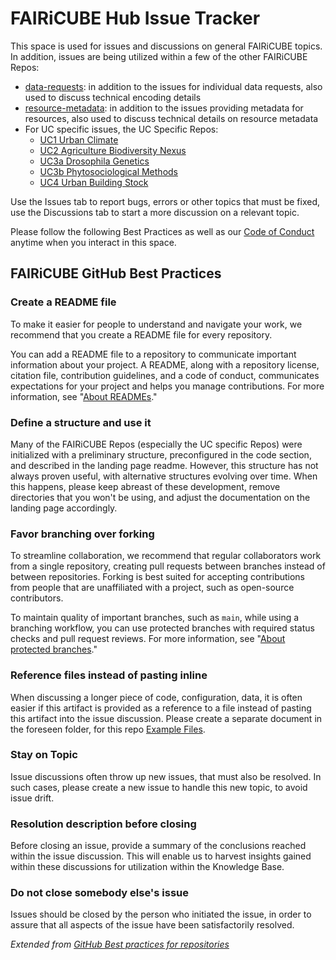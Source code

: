 # FAIRiCUBE Hub Issue Tracker
This space is used for issues and discussions on general FAIRiCUBE topics. In addition, issues are being utilized within a few of the other FAIRiCUBE Repos:
- [data-requests](https://github.com/FAIRiCUBE/data-requests): in addition to the issues for individual data requests, also used to discuss technical encoding details
- [resource-metadata](https://github.com/FAIRiCUBE/resource-metadata): in addition to the issues providing metadata for resources, also used to discuss technical details on resource metadata
- For UC specific issues, the UC Specific Repos:
  - [UC1 Urban Climate](https://github.com/FAIRiCUBE/uc1-urban-climate)
  - [UC2 Agriculture Biodiversity Nexus](https://github.com/FAIRiCUBE/uc2-agriculture-biodiversity-nexus)
  - [UC3a Drosophila Genetics](https://github.com/FAIRiCUBE/uc3-drosophola-genetics)
  - [UC3b Phytosociological Methods](https://github.com/FAIRiCUBE/uc3-biodiversity-occurence)
  - [UC4 Urban Building Stock](https://github.com/FAIRiCUBE/uc4-building-stock)

Use the Issues tab to report bugs, errors or other topics that must be fixed, use the Discussions tab to start a more discussion on a relevant topic.



Please follow the following Best Practices as well as our [Code of Conduct](https://github.com/DataCoveEU/FAIRiTRASH/blob/main/Conduct/Code%20of%20conduct.md) anytime when you interact in this space.

## FAIRiCUBE GitHub Best Practices

### Create a README file

To make it easier for people to understand and navigate your work, we recommend that you create a README file for every repository.

You can add a README file to a repository to communicate important information about your project. A README, along with a repository license, citation file, contribution guidelines, and a code of conduct, communicates expectations for your project and helps you manage contributions. For more information, see "[About READMEs](https://docs.github.com/en/repositories/managing-your-repositorys-settings-and-features/customizing-your-repository/about-readmes)."

### Define a structure and use it
Many of the FAIRiCUBE Repos (especially the UC specific Repos) were initialized with a preliminary structure, preconfigured in the code section, and described in the landing page readme. However, this structure has not always proven useful, with alternative structures evolving over time. When this happens, please keep abreast of these development, remove directories that you won't be using, and adjust the documentation on the landing page accordingly.

### Favor branching over forking

To streamline collaboration, we recommend that regular collaborators work from a single repository, creating pull requests between branches instead of between repositories. Forking is best suited for accepting contributions from people that are unaffiliated with a project, such as open-source contributors.

To maintain quality of important branches, such as `main`, while using a branching workflow, you can use protected branches with required status checks and pull request reviews. For more information, see "[About protected branches](https://docs.github.com/en/repositories/configuring-branches-and-merges-in-your-repository/managing-protected-branches/about-protected-branches)."

### Reference files instead of pasting inline

When discussing a longer piece of code, configuration, data, it is often easier if this artifact is provided as a reference to a file instead of pasting this artifact into the issue discussion. Please create a separate document in the foreseen folder, for this repo [Example Files](https://github.com/FAIRiCUBE/FAIRiCUBE-Hub-issue-tracker/tree/main/Example%20Files).

### Stay on Topic
Issue discussions often throw up new issues, that must also be resolved. In such cases, please create a new issue to handle this new topic, to avoid issue drift.

### Resolution description before closing
Before closing an issue, provide a summary of the conclusions reached within the issue discussion. This will enable us to harvest insights gained within these discussions for utilization within the Knowledge Base.

### Do not close somebody else's issue
Issues should be closed by the person who initiated the issue, in order to assure that all aspects of the issue have been satisfactorily resolved. 

_Extended from [GitHub Best practices for repositories](https://docs.github.com/en/repositories/creating-and-managing-repositories/best-practices-for-repositories)_
